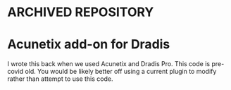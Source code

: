 # ARCHIVED REPOSITORY 

# Acunetix add-on for Dradis

I wrote this back when we used Acunetix and Dradis Pro. This code is pre-covid old.
You would be likely better off using a current plugin to modify rather than attempt to use this code.
